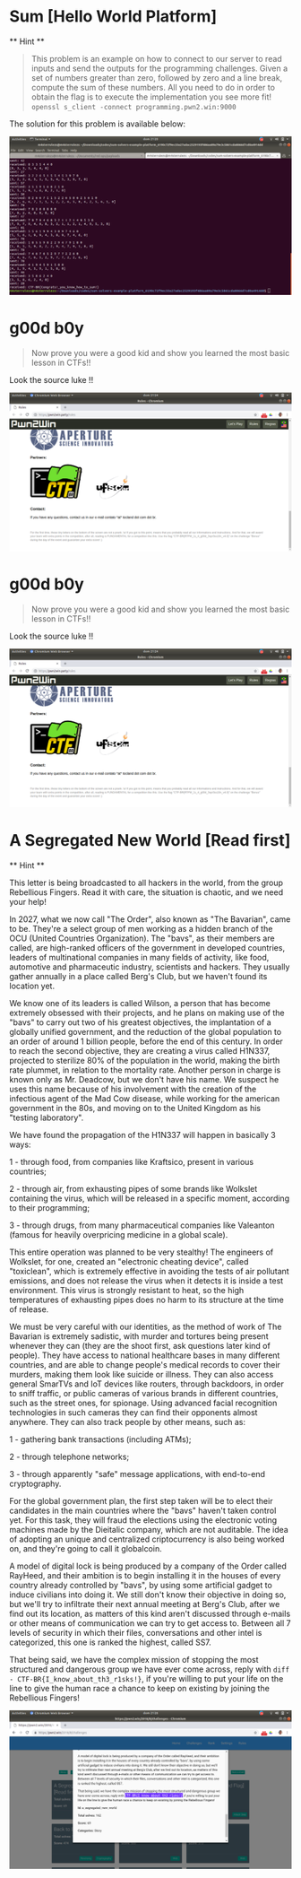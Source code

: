 # Sum [Hello World Platform]


** Hint **

> This problem is an example on how to connect to our server to read inputs and send the outputs for the programming challenges. Given a set of numbers greater than zero, followed by zero and a line break, compute the sum of these numbers. All you need to do in order to obtain the flag is to execute the implementation you see more fit!  ``` openssl s_client -connect programming.pwn2.win:9000 ```

The solution for this problem is available below:


![hello](https://github.com/SkyBulk/pwn2win/blob/master/images/hello.png)

# g00d b0y

> Now prove you were a good kid and show you learned the most basic lesson in CTFs!!

Look the source luke !!

![luke](https://github.com/SkyBulk/pwn2win/blob/master/images/luke.png)



# g00d b0y

> Now prove you were a good kid and show you learned the most basic lesson in CTFs!!

Look the source luke !!

![luke](https://github.com/SkyBulk/pwn2win/blob/master/images/luke.png)

# A Segregated New World [Read first]

** Hint **

This letter is being broadcasted to all hackers in the world, from the group Rebellious Fingers. Read it with care, the situation is chaotic, and we need your help!

In 2027, what we now call "The Order", also known as "The Bavarian", came to be. They're a select group of men working as a hidden branch of the OCU (United Countries Organization). The "bavs", as their members are called, are high-ranked officers of the government in developed countries, leaders of multinational companies in many fields of activity, like food, automotive and pharmaceutic industry, scientists and hackers. They usually gather annually in a place called Berg's Club, but we haven't found its location yet.

We know one of its leaders is called Wilson, a person that has become extremely obsessed with their projects, and he plans on making use of the "bavs" to carry out two of his greatest objectives, the implantation of a globally unified government, and the reduction of the global population to an order of around 1 billion people, before the end of this century. In order to reach the second objective, they are creating a virus called H1N337, projected to sterilize 80% of the population in the world, making the birth rate plummet, in relation to the mortality rate. Another person in charge is known only as Mr. Deadcow, but we don't have his name. We suspect he uses this name because of his involvement with the creation of the infectious agent of the Mad Cow disease, while working for the american government in the 80s, and moving on to the United Kingdom as his "testing laboratory".

We have found the propagation of the H1N337 will happen in basically 3 ways:

1 - through food, from companies like Kraftsico, present in various countries;

2 - through air, from exhausting pipes of some brands like Wolkslet containing the virus, which will be released in a specific moment, according to their programming;

3 - through drugs, from many pharmaceutical companies like Valeanton (famous for heavily overpricing medicine in a global scale).

This entire operation was planned to be very stealthy! The engineers of Wolkslet, for one, created an "electronic cheating device", called "toxiclean", which is extremely effective in avoiding the tests of air pollutant emissions, and does not release the virus when it detects it is inside a test environment. This virus is strongly resistant to heat, so the high temperatures of exhausting pipes does no harm to its structure at the time of release.

We must be very careful with our identities, as the method of work of The Bavarian is extremely sadistic, with murder and tortures being present whenever they can (they are the shoot first, ask questions later kind of people). They have access to national healthcare bases in many different countries, and are able to change people's medical records to cover their murders, making them look like suicide or illness. They can also access general SmarTVs and IoT devices like routers, through backdoors, in order to sniff traffic, or public cameras of various brands in different countries, such as the street ones, for spionage. Using advanced facial recognition technologies in such cameras they can find their opponents almost anywhere. They can also track people by other means, such as:

1 - gathering bank transactions (including ATMs);

2 - through telephone networks;

3 - through apparently "safe" message applications, with end-to-end cryptography.

For the global government plan, the first step taken will be to elect their candidates in the main countries where the "bavs" haven't taken control yet. For this task, they will fraud the elections using the electronic voting machines made by the Dieitalic company, which are not auditable. The idea of adopting an unique and centralized criptocurrency is also being worked on, and they're going to call it globalcoin.

A model of digital lock is being produced by a company of the Order called RayHeed, and their ambition is to begin installing it in the houses of every country already controlled by "bavs", by using some artificial gadget to induce civilians into doing it. We still don't know their objective in doing so, but we'll try to infiltrate their next annual meeting at Berg's Club, after we find out its location, as matters of this kind aren't discussed through e-mails or other means of communication we can try to get access to. Between all 7 levels of security in which their files, conversations and other intel is categorized, this one is ranked the highest, called SS7.

That being said, we have the complex mission of stopping the most structured and dangerous group we have ever come across, reply with ```diff - CTF-BR{I_know_about_th3_r1sks!}```, if you're willing to put your life on the line to give the human race a chance to keep on existing by joining the Rebellious Fingers!

![luke_2](https://github.com/SkyBulk/pwn2win/blob/master/images/luke_2.png)

